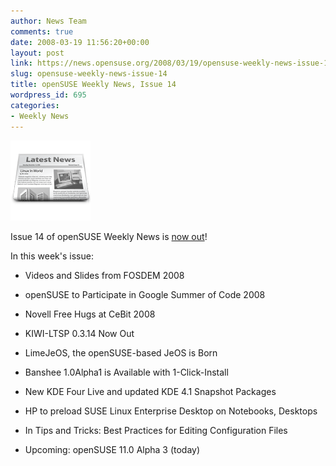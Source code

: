 ```yaml
---
author: News Team
comments: true
date: 2008-03-19 11:56:20+00:00
layout: post
link: https://news.opensuse.org/2008/03/19/opensuse-weekly-news-issue-14/
slug: opensuse-weekly-news-issue-14
title: openSUSE Weekly News, Issue 14
wordpress_id: 695
categories:
- Weekly News
---
```


![news](/wp-content/uploads/2007/11/knewsticker.png)

Issue 14 of openSUSE Weekly News is [now out](http://en.opensuse.org/OpenSUSE_Weekly_News/14)!

In this week's issue:




  * Videos and Slides from FOSDEM 2008


  * openSUSE to Participate in Google Summer of Code 2008


  * Novell Free Hugs at CeBit 2008


  * KIWI-LTSP 0.3.14 Now Out


  * LimeJeOS, the openSUSE-based JeOS is Born


  * Banshee 1.0Alpha1 is Available with 1-Click-Install


  * New KDE Four Live and updated KDE 4.1 Snapshot Packages


  * HP to preload SUSE Linux Enterprise Desktop on Notebooks, Desktops 


  * In Tips and Tricks: Best Practices for Editing Configuration Files


  * Upcoming: openSUSE 11.0 Alpha 3 (today)


